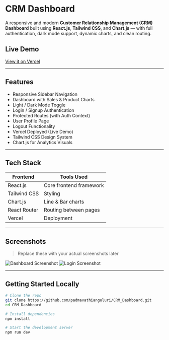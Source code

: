# CRM Dashboard

A responsive and modern **Customer Relationship Management (CRM) Dashboard** built using **React.js**, **Tailwind CSS**, and **Chart.js** — with full authentication, dark mode support, dynamic charts, and clean routing.

## Live Demo

[View it on Vercel](https://crm-dashboard-navy-eight.vercel.app/)

---

## Features

- Responsive Sidebar Navigation
- Dashboard with Sales & Product Charts
- Light / Dark Mode Toggle
- Login / Signup Authentication
- Protected Routes (with Auth Context)
- User Profile Page
- Logout Functionality
- Vercel Deployed (Live Demo)
- Tailwind CSS Design System
- Chart.js for Analytics Visuals

---

## Tech Stack

| Frontend     | Tools Used              |
| ------------ | ----------------------- |
| React.js     | Core frontend framework |
| Tailwind CSS | Styling                 |
| Chart.js     | Line & Bar charts       |
| React Router | Routing between pages   |
| Vercel       | Deployment              |

---

## Screenshots

> Replace these with your actual screenshots later

![Dashboard Screenshot](https://github.com/padmavathianguluri/CRM_Dashboard/issues/1#issue-3156301003)
![Login Screenshot](https://github.com/padmavathianguluri/CRM_Dashboard/issues/4#issue-3156305830)

---

## Getting Started Locally

```bash
# Clone the repo
git clone https://github.com/padmavathianguluri/CRM_Dashboard.git
cd CRM_Dashboard

# Install dependencies
npm install

# Start the development server
npm run dev
```

